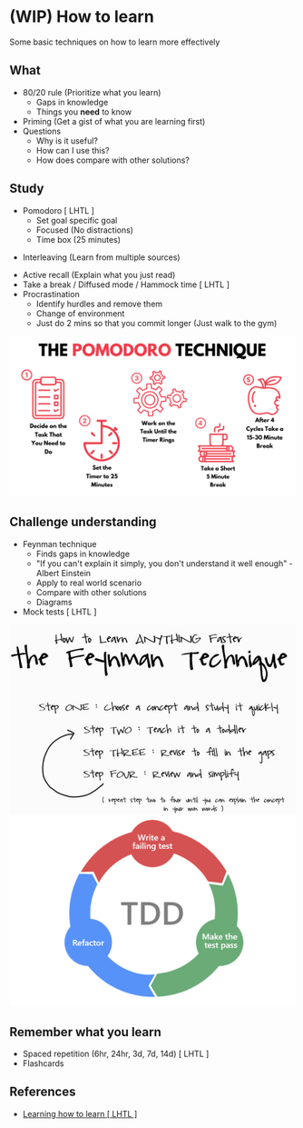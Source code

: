 # (WIP) How to learn

Some basic techniques on how to learn more effectively

## What

- 80/20 rule (Prioritize what you learn)
  - Gaps in knowledge
  - Things you **need** to know
- Priming (Get a gist of what you are learning first)
- Questions
  - Why is it useful?
  - How can I use this?
  - How does compare with other solutions?

## Study

- Pomodoro [ LHTL ]
  - Set goal specific goal
  - Focused (No distractions)
  - Time box (25 minutes)

* Interleaving (Learn from multiple sources)

- Active recall (Explain what you just read)
- Take a break / Diffused mode / Hammock time [ LHTL ]
- Procrastination
  - Identify hurdles and remove them
  - Change of environment
  - Just do 2 mins so that you commit longer (Just walk to the gym)

![pomodoro](../resources/pomodoro.png)

## Challenge understanding

- Feynman technique
  - Finds gaps in knowledge
  - "If you can't explain it simply, you don't understand it well enough" - Albert Einstein
  - Apply to real world scenario
  - Compare with other solutions
  - Diagrams
- Mock tests [ LHTL ]

![Feynman](../resources/feynman-technique.jpg)
![tdd](../resources/tdd.png)

## Remember what you learn

- Spaced repetition (6hr, 24hr, 3d, 7d, 14d) [ LHTL ]
- Flashcards

## References

- [Learning how to learn [ LHTL ]](https://www.youtube.com/watch?v=O96fE1E-rf8&ab_channel=TEDxTalks)
